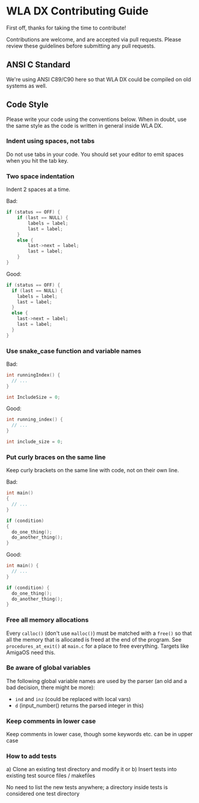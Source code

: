 # WLA DX Contributing Guide

First off, thanks for taking the time to contribute! 

Contributions are welcome, and are accepted via pull requests. Please review
these guidelines before submitting any pull requests.

## ANSI C Standard
We're using ANSI C89/C90 here so that WLA DX could be compiled on old systems as
well.

## Code Style
Please write your code using the conventions below. When in doubt, use the same
style as the code is written in general inside WLA DX.

### Indent using spaces, not tabs
Do not use tabs in your code. You should set your editor to emit spaces when you
hit the tab key.

### Two space indentation
Indent 2 spaces at a time.

Bad:
```c
if (status == OFF) {
    if (last == NULL) {
        labels = label;
        last = label;
    }
    else {
        last->next = label;
        last = label;
    }
}
```

Good:
```c
if (status == OFF) {
  if (last == NULL) {
    labels = label;
    last = label;
  }
  else {
    last->next = label;
    last = label;
  }
}
```

### Use snake_case function and variable names
Bad:
```c
int runningIndex() {
  // ...
}

int IncludeSize = 0;
```

Good:
```c
int running_index() {
  // ...
}

int include_size = 0;
```

### Put curly braces on the same line
Keep curly brackets on the same line with code, not on their own line.

Bad:
```c
int main()
{
  // ...
}

if (condition)
{
  do_one_thing();
  do_another_thing();
}
```

Good:
```c
int main() {
  // ...
}

if (condition) {
  do_one_thing();
  do_another_thing();
}
```

### Free all memory allocations
Every `calloc()` (don't use `malloc()`) must be matched with a `free()` so that
all the memory that is allocated is freed at the end of the program. See
`procedures_at_exit()` at `main.c` for a place to free everything. Targets like
AmigaOS need this.

### Be aware of global variables
The following global variable names are used by the parser (an old and a bad
decision, there might be more):
  - `ind` and `inz` (could be replaced with local vars)
  - `d` (input_number() returns the parsed integer in this)

### Keep comments in lower case
Keep comments in lower case, though some keywords etc. can be in upper
case

### How to add tests

a) Clone an existing test directory and modify it
or
b) Insert tests into existing test source files / makefiles

No need to list the new tests anywhere; a directory inside tests is considered one test directory
